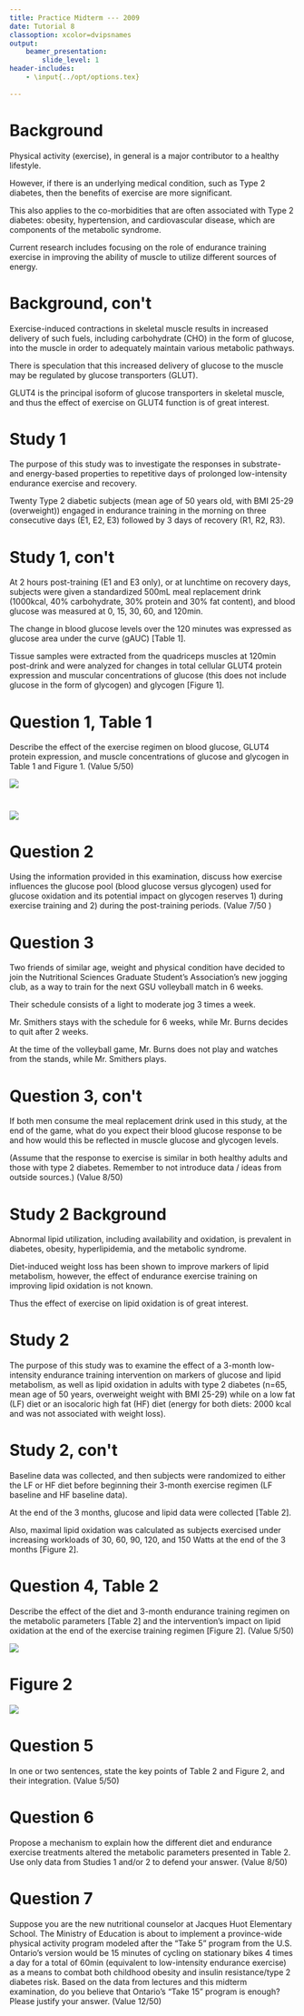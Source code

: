 ```yaml
---
title: Practice Midterm --- 2009
date: Tutorial 8
classoption: xcolor=dvipsnames
output:
    beamer_presentation:
        slide_level: 1
header-includes:
    - \input{../opt/options.tex}
    
---
```


# Background

Physical activity (exercise), in general is a major contributor to a
healthy lifestyle.

However, if there is an underlying medical condition, such as Type 2
diabetes, then the benefits of exercise are more significant.

This also applies to the co-morbidities that are often associated with
Type 2 diabetes: obesity, hypertension, and cardiovascular disease,
which are components of the metabolic syndrome.

Current research includes focusing on the role of endurance training
exercise in improving the ability of muscle to utilize different
sources of energy.

# Background, con't

Exercise-induced contractions in skeletal muscle results in increased
delivery of such fuels, including carbohydrate (CHO) in the form of
glucose, into the muscle in order to adequately maintain various
metabolic pathways.

There is speculation that this increased delivery of glucose to the
muscle may be regulated by glucose transporters (GLUT).

GLUT4 is the principal isoform of glucose transporters in skeletal
muscle, and thus the effect of exercise on GLUT4 function is of great
interest.

# Study 1

The purpose of this study was to investigate the responses in
substrate- and energy-based properties to repetitive days of prolonged
low-intensity endurance exercise and recovery.

Twenty Type 2 diabetic subjects (mean age of 50 years old, with BMI
25-29 (overweight)) engaged in endurance training in the morning on
three consecutive days (E1, E2, E3) followed by 3 days of recovery
(R1, R2, R3).

# Study 1, con't

At 2 hours post-training (E1 and E3 only), or at lunchtime on recovery
days, subjects were given a standardized 500mL meal replacement drink
(1000kcal, 40% carbohydrate, 30% protein and 30% fat content), and
blood glucose was measured at 0, 15, 30, 60, and 120min.

The change in blood glucose levels over the 120 minutes was expressed
as glucose area under the curve (gAUC) [Table 1].

Tissue samples were extracted from the quadriceps muscles at 120min
post-drink and were analyzed for changes in total cellular GLUT4
protein expression and muscular concentrations of glucose (this does
not include glucose in the form of glycogen) and glycogen [Figure 1].

# Question 1, Table 1

Describe the effect of the exercise regimen on blood glucose,
GLUT4 protein expression, and muscle concentrations of glucose and
glycogen in Table 1 and Figure 1. (Value 5/50)

![](images/table1.png)

# 

![](images/figure1.png)

# Question 2

Using the information provided in this examination, discuss how
exercise influences the glucose pool (blood glucose versus glycogen)
used for glucose oxidation and its potential impact on glycogen
reserves 1) during exercise training and 2) during the post-training
periods. (Value 7/50 )

# Question 3

Two friends of similar age, weight and physical condition have decided
to join the Nutritional Sciences Graduate Student’s Association’s new
jogging club, as a way to train for the next GSU volleyball match in 6
weeks.

Their schedule consists of a light to moderate jog 3 times a week.

Mr. Smithers stays with the schedule for 6 weeks, while Mr. Burns
decides to quit after 2 weeks.

At the time of the volleyball game, Mr. Burns does not play and
watches from the stands, while Mr.  Smithers plays.

# Question 3, con't

If both men consume the meal replacement drink used in this study, at
the end of the game, what do you expect their blood glucose response
to be and how would this be reflected in muscle glucose and glycogen
levels.

(Assume that the response to exercise is similar in both healthy
adults and those with type 2 diabetes. Remember to not introduce data
/ ideas from outside sources.)  (Value 8/50)

# Study 2 Background

Abnormal lipid utilization, including availability and oxidation, is
prevalent in diabetes, obesity, hyperlipidemia, and the metabolic
syndrome.

Diet-induced weight loss has been shown to improve markers of lipid
metabolism, however, the effect of endurance exercise training on
improving lipid oxidation is not known.

Thus the effect of exercise on lipid oxidation is of great interest.

# Study 2

The purpose of this study was to examine the effect of a 3-month
low-intensity endurance training intervention on markers of glucose
and lipid metabolism, as well as lipid oxidation in adults with type 2
diabetes (n=65, mean age of 50 years, overweight weight with BMI
25-29) while on a low fat (LF) diet or an isocaloric high fat (HF)
diet (energy for both diets: 2000 kcal and was not associated with
weight loss).

# Study 2, con't

Baseline data was collected, and then subjects were randomized to
either the LF or HF diet before beginning their 3-month exercise
regimen (LF baseline and HF baseline data).

At the end of the 3 months, glucose and lipid data were collected
[Table 2].

Also, maximal lipid oxidation was calculated as subjects exercised
under increasing workloads of 30, 60, 90, 120, and 150 Watts at the
end of the 3 months [Figure 2].

# Question 4, Table 2

Describe the effect of the diet and 3-month endurance training regimen
on the metabolic parameters [Table 2] and the intervention’s impact on
lipid oxidation at the end of the exercise training regimen
[Figure 2]. (Value 5/50)

![](images/table2.png)

# Figure 2

![](images/figure2.png)

# Question 5

In one or two sentences, state the key points of Table 2 and Figure 2,
and their integration. (Value 5/50)

# Question 6

Propose a mechanism to explain how the different diet and endurance
exercise treatments altered the metabolic parameters presented in
Table 2. Use only data from Studies 1 and/or 2 to defend your
answer. (Value 8/50)

# Question 7

Suppose you are the new nutritional counselor at Jacques Huot
Elementary School. The Ministry of Education is about to implement a
province-wide physical activity program modeled after the “Take 5”
program from the U.S. Ontario’s version would be 15 minutes of cycling
on stationary bikes 4 times a day for a total of 60min (equivalent to
low-intensity endurance exercise) as a means to combat both childhood
obesity and insulin resistance/type 2 diabetes risk. Based on the data
from lectures and this midterm examination, do you believe that
Ontario’s “Take 15” program is enough? Please justify your
answer. (Value 12/50)
